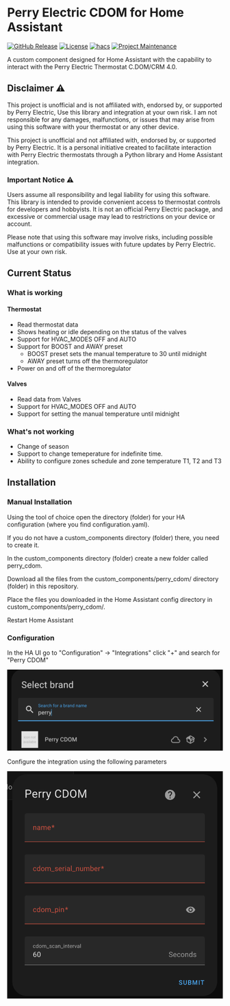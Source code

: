 # Perry Electric CDOM for Home Assistant

[![GitHub Release][releases-shield]][releases]
[![License][license-shield]](LICENSE)
[![hacs][hacsbadge]][hacs]
[![Project Maintenance][maintenance-shield]][user_profile]

A custom component designed for Home Assistant with the capability to interact with the Perry Electric Thermostat C.DOM/CRM 4.0.

## Disclaimer :warning:

This project is unofficial and is not affiliated with, endorsed by, or supported by Perry Electric, Use this library and integration at your own risk. I am not responsible for any damages, malfunctions, or issues that may arise from using this software with your thermostat or any other device.

This project is unofficial and not affiliated with, endorsed by, or supported by Perry Electric. It is a personal initiative created to facilitate interaction with Perry Electric thermostats through a Python library and Home Assistant integration.
### Important Notice :warning:

Users assume all responsibility and legal liability for using this software. This library is intended to provide convenient access to thermostat controls for developers and hobbyists. It is not an official Perry Electric package, and excessive or commercial usage may lead to restrictions on your device or account.

Please note that using this software may involve risks, including possible malfunctions or compatibility issues with future updates by Perry Electric. Use at your own risk.

## Current Status

### What is working

#### Thermostat
- Read thermostat data
- Shows heating or idle depending on the status of the valves
- Support for HVAC_MODES OFF and AUTO
- Support for BOOST and AWAY preset
  - BOOST preset sets the manual temperature to 30 until midnight
  - AWAY preset turns off the thermoregulator
- Power on and off of the thermoregulator

#### Valves
- Read data from Valves
- Support for HVAC_MODES OFF and AUTO
- Support for setting the manual temperature until midnight

### What's not working
- Change of season
- Support to change temeperature for indefinite time.
- Ability to configure zones schedule and zone temperature T1, T2 and T3

## Installation

### Manual Installation
Using the tool of choice open the directory (folder) for your HA configuration (where you find configuration.yaml).

If you do not have a custom_components directory (folder) there, you need to create it.

In the custom_components directory (folder) create a new folder called perry_cdom.

Download all the files from the custom_components/perry_cdom/ directory (folder) in this repository.

Place the files you downloaded in the Home Assistant config directory in custom_components/perry_cdom/.

Restart Home Assistant

### Configuration
In the HA UI go to "Configuration" -> "Integrations" click "+" and search for "Perry CDOM"

<img src="images/configuration-select-integration.png">

Configure the integration using the following parameters

<img src="images/configuration-configure-thermostat.png">

[hacs]: https://hacs.xyz
[hacsbadge]: https://img.shields.io/badge/HACS-Default-orange.svg
[license-shield]: https://img.shields.io/github/license/ivancoppa/homeassistant-perry-cdom.svg
[maintenance-shield]: https://img.shields.io/badge/maintainer-%40ivancoppa.svg
[releases-shield]: https://img.shields.io/github/release/ivancoppa/homeassistant-perry-cdom.svg
[releases]: https://github.com/ivancoppa/homeassistant-perry-cdom/releases
[user_profile]: https://github.com/ivancoppa